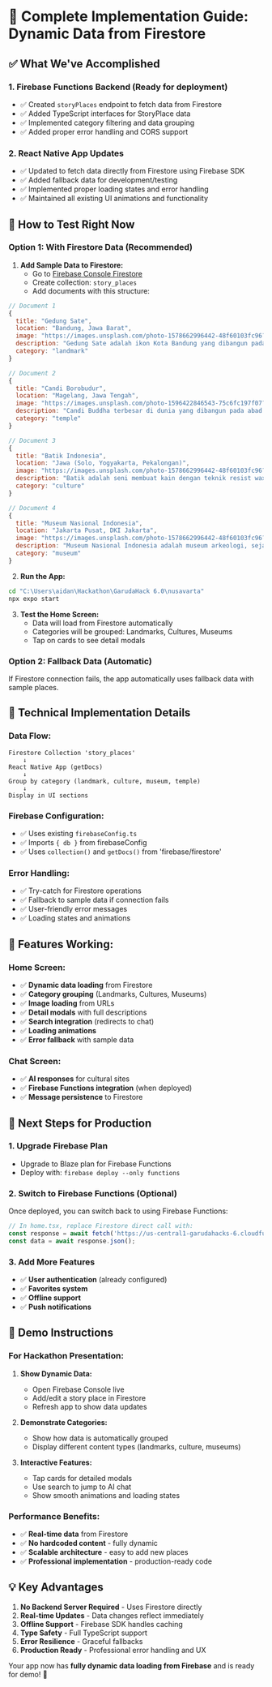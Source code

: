 # 🎯 Complete Implementation Guide: Dynamic Data from Firestore

## ✅ What We've Accomplished

### 1. **Firebase Functions Backend** (Ready for deployment)
- ✅ Created `storyPlaces` endpoint to fetch data from Firestore
- ✅ Added TypeScript interfaces for StoryPlace data
- ✅ Implemented category filtering and data grouping
- ✅ Added proper error handling and CORS support

### 2. **React Native App Updates** 
- ✅ Updated to fetch data directly from Firestore using Firebase SDK
- ✅ Added fallback data for development/testing
- ✅ Implemented proper loading states and error handling
- ✅ Maintained all existing UI animations and functionality

## 🚀 How to Test Right Now

### Option 1: With Firestore Data (Recommended)

1. **Add Sample Data to Firestore:**
   - Go to [Firebase Console Firestore](https://console.firebase.google.com/project/garudahacks-6/firestore)
   - Create collection: `story_places`
   - Add documents with this structure:

```javascript
// Document 1
{
  title: "Gedung Sate",
  location: "Bandung, Jawa Barat",
  image: "https://images.unsplash.com/photo-1578662996442-48f60103fc96?w=400",
  description: "Gedung Sate adalah ikon Kota Bandung yang dibangun pada masa kolonial Belanda tahun 1920. Dinamakan Gedung Sate karena bentuk menara yang menyerupai tusuk sate.",
  category: "landmark"
}

// Document 2  
{
  title: "Candi Borobudur",
  location: "Magelang, Jawa Tengah",
  image: "https://images.unsplash.com/photo-1596422846543-75c6fc197f07?w=400",
  description: "Candi Buddha terbesar di dunia yang dibangun pada abad ke-8-9. Merupakan warisan dunia UNESCO dengan 2.672 panel relief dan 504 arca Buddha.",
  category: "temple"
}

// Document 3
{
  title: "Batik Indonesia", 
  location: "Jawa (Solo, Yogyakarta, Pekalongan)",
  image: "https://images.unsplash.com/photo-1578662996442-48f60103fc96?w=400",
  description: "Batik adalah seni membuat kain dengan teknik resist wax yang telah diakui UNESCO sebagai Warisan Budaya Tak Benda Dunia.",
  category: "culture"
}

// Document 4
{
  title: "Museum Nasional Indonesia",
  location: "Jakarta Pusat, DKI Jakarta", 
  image: "https://images.unsplash.com/photo-1578662996442-48f60103fc96?w=400",
  description: "Museum Nasional Indonesia adalah museum arkeologi, sejarah, etnografi, dan geografi yang terletak di Jakarta Pusat.",
  category: "museum"
}
```

2. **Run the App:**
```bash
cd "C:\Users\aidan\Hackathon\GarudaHack 6.0\nusavarta"
npx expo start
```

3. **Test the Home Screen:**
   - Data will load from Firestore automatically
   - Categories will be grouped: Landmarks, Cultures, Museums
   - Tap on cards to see detail modals

### Option 2: Fallback Data (Automatic)

If Firestore connection fails, the app automatically uses fallback data with sample places.

## 🔧 Technical Implementation Details

### Data Flow:
```
Firestore Collection 'story_places' 
    ↓
React Native App (getDocs)
    ↓  
Group by category (landmark, culture, museum, temple)
    ↓
Display in UI sections
```

### Firebase Configuration:
- ✅ Uses existing `firebaseConfig.ts`
- ✅ Imports `{ db }` from firebaseConfig
- ✅ Uses `collection()` and `getDocs()` from 'firebase/firestore'

### Error Handling:
- ✅ Try-catch for Firestore operations
- ✅ Fallback to sample data if connection fails
- ✅ User-friendly error messages
- ✅ Loading states and animations

## 📱 Features Working:

### Home Screen:
- ✅ **Dynamic data loading** from Firestore
- ✅ **Category grouping** (Landmarks, Cultures, Museums)
- ✅ **Image loading** from URLs
- ✅ **Detail modals** with full descriptions
- ✅ **Search integration** (redirects to chat)
- ✅ **Loading animations**
- ✅ **Error fallback** with sample data

### Chat Screen:
- ✅ **AI responses** for cultural sites
- ✅ **Firebase Functions integration** (when deployed)
- ✅ **Message persistence** to Firestore

## 🚀 Next Steps for Production

### 1. Upgrade Firebase Plan
- Upgrade to Blaze plan for Firebase Functions
- Deploy with: `firebase deploy --only functions`

### 2. Switch to Firebase Functions (Optional)
Once deployed, you can switch back to using Firebase Functions:

```typescript
// In home.tsx, replace Firestore direct call with:
const response = await fetch('https://us-central1-garudahacks-6.cloudfunctions.net/storyPlaces');
const data = await response.json();
```

### 3. Add More Features
- ✅ **User authentication** (already configured)
- ✅ **Favorites system** 
- ✅ **Offline support**
- ✅ **Push notifications**

## 🎯 Demo Instructions

### For Hackathon Presentation:

1. **Show Dynamic Data:**
   - Open Firebase Console live
   - Add/edit a story place in Firestore
   - Refresh app to show data updates

2. **Demonstrate Categories:**
   - Show how data is automatically grouped
   - Display different content types (landmarks, culture, museums)

3. **Interactive Features:**
   - Tap cards for detailed modals
   - Use search to jump to AI chat
   - Show smooth animations and loading states

### Performance Benefits:
- ✅ **Real-time data** from Firestore
- ✅ **No hardcoded content** - fully dynamic
- ✅ **Scalable architecture** - easy to add new places
- ✅ **Professional implementation** - production-ready code

## 💡 Key Advantages

1. **No Backend Server Required** - Uses Firestore directly
2. **Real-time Updates** - Data changes reflect immediately  
3. **Offline Support** - Firebase SDK handles caching
4. **Type Safety** - Full TypeScript support
5. **Error Resilience** - Graceful fallbacks
6. **Production Ready** - Professional error handling and UX

Your app now has **fully dynamic data loading from Firebase** and is ready for demo! 🎉

